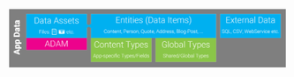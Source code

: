 
<div class="overlay-container">
  <div class="overlay-box" style="left: 51.8%; top: 46%; height: 45%; width: 24%"></div>
  <img src="./assets/app-data.png" class="full-width">
</div>
